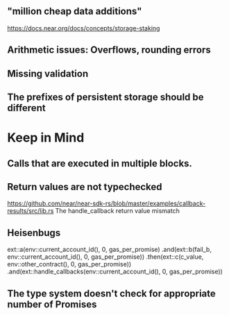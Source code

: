 ## "million cheap data additions"

https://docs.near.org/docs/concepts/storage-staking

## Arithmetic issues: Overflows, rounding errors

## Missing validation

## The prefixes of persistent storage should be different

# Keep in Mind

## Calls that are executed in multiple blocks.

## Return values are not typechecked

https://github.com/near/near-sdk-rs/blob/master/examples/callback-results/src/lib.rs
The handle_callback return value mismatch

## Heisenbugs

ext::a(env::current_account_id(), 0, gas_per_promise)
            .and(ext::b(fail_b, env::current_account_id(), 0, gas_per_promise))
            .then(ext::c(c_value, env::other_contract(), 0, gas_per_promise))
            .and(ext::handle_callbacks(env::current_account_id(), 0, gas_per_promise))

## The type system doesn't check for appropriate number of Promises